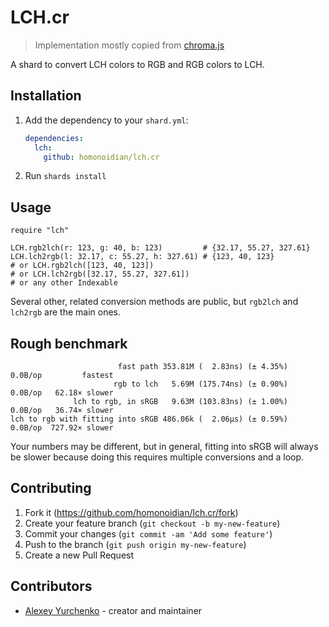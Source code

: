 # LCH.cr

> Implementation mostly copied from [chroma.js](https://github.com/gka/chroma.js)

A shard to convert LCH colors to RGB and RGB colors to LCH.

## Installation

1. Add the dependency to your `shard.yml`:

   ```yaml
   dependencies:
     lch:
       github: homonoidian/lch.cr
   ```

2. Run `shards install`

## Usage

```crystal
require "lch"

LCH.rgb2lch(r: 123, g: 40, b: 123)         # {32.17, 55.27, 327.61}
LCH.lch2rgb(l: 32.17, c: 55.27, h: 327.61) # {123, 40, 123}
# or LCH.rgb2lch([123, 40, 123])
# or LCH.lch2rgb([32.17, 55.27, 327.61])
# or any other Indexable
```

Several other, related conversion methods are public, but `rgb2lch` and
`lch2rgb` are the main ones.

## Rough benchmark

```text
                        fast path 353.81M (  2.83ns) (± 4.35%)  0.0B/op         fastest
                       rgb to lch   5.69M (175.74ns) (± 0.90%)  0.0B/op   62.18× slower
              lch to rgb, in sRGB   9.63M (103.83ns) (± 1.00%)  0.0B/op   36.74× slower
lch to rgb with fitting into sRGB 486.06k (  2.06µs) (± 0.59%)  0.0B/op  727.92× slower
```

Your numbers may be different, but in general, fitting into sRGB will always be slower because doing this requires multiple conversions and a loop.

## Contributing

1. Fork it (<https://github.com/homonoidian/lch.cr/fork>)
2. Create your feature branch (`git checkout -b my-new-feature`)
3. Commit your changes (`git commit -am 'Add some feature'`)
4. Push to the branch (`git push origin my-new-feature`)
5. Create a new Pull Request

## Contributors

- [Alexey Yurchenko](https://github.com/homonoidian) - creator and maintainer

